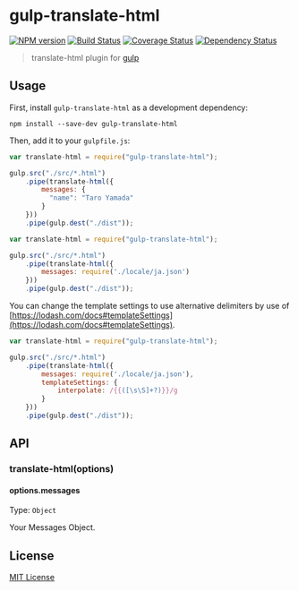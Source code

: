 # gulp-translate-html
[![NPM version][npm-image]][npm-url] [![Build Status][travis-image]][travis-url]  [![Coverage Status][coveralls-image]][coveralls-url] [![Dependency Status][depstat-image]][depstat-url]

> translate-html plugin for [gulp](https://github.com/wearefractal/gulp)

## Usage

First, install `gulp-translate-html` as a development dependency:

```shell
npm install --save-dev gulp-translate-html
```

Then, add it to your `gulpfile.js`:

```javascript
var translate-html = require("gulp-translate-html");

gulp.src("./src/*.html")
	.pipe(translate-html({
		messages: {
          "name": "Taro Yamada"
	    }
	}))
	.pipe(gulp.dest("./dist"));
```

```javascript
var translate-html = require("gulp-translate-html");

gulp.src("./src/*.html")
	.pipe(translate-html({
		messages: require('./locale/ja.json')
	}))
	.pipe(gulp.dest("./dist"));
```

You can change the template settings to use alternative delimiters by use of [https://lodash.com/docs#templateSettings](https://lodash.com/docs#templateSettings).


```javascript
var translate-html = require("gulp-translate-html");

gulp.src("./src/*.html")
	.pipe(translate-html({
		messages: require('./locale/ja.json'),
		templateSettings: {
			interpolate: /{{([\s\S]+?)}}/g
		}
	}))
	.pipe(gulp.dest("./dist"));
```


## API

### translate-html(options)

#### options.messages
Type: `Object`  

Your Messages Object.


## License

[MIT License](http://en.wikipedia.org/wiki/MIT_License)

[npm-url]: https://npmjs.org/package/gulp-translate-html
[npm-image]: https://badge.fury.io/js/gulp-translate-html.png

[travis-url]: http://travis-ci.org/HAKASHUN/gulp-translate-html
[travis-image]: https://secure.travis-ci.org/HAKASHUN/gulp-translate-html.png?branch=master

[coveralls-url]: https://coveralls.io/r/HAKASHUN/gulp-translate-html
[coveralls-image]: https://coveralls.io/repos/HAKASHUN/gulp-translate-html/badge.png

[depstat-url]: https://david-dm.org/HAKASHUN/gulp-translate-html
[depstat-image]: https://david-dm.org/HAKASHUN/gulp-translate-html.png

